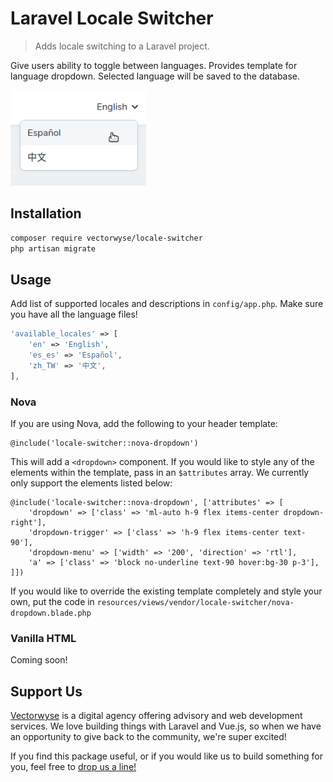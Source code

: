 # Laravel Locale Switcher
> Adds locale switching to a Laravel project.

Give users ability to toggle between languages. Provides template for language dropdown. Selected language will be saved to the database.

![](screenshot.png)

## Installation

```sh
composer require vectorwyse/locale-switcher
php artisan migrate
```

## Usage

Add list of supported locales and descriptions in `config/app.php`. Make sure you have all the language files!

```php
'available_locales' => [
    'en' => 'English',
    'es_es' => 'Español',
    'zh_TW' => '中文',
],
```

### Nova
If you are using Nova, add the following to your header template:

```blade
@include('locale-switcher::nova-dropdown')
```

This will add a `<dropdown>` component. If you would like to style any of the elements within the template, pass in an `$attributes` array. We currently only support the elements listed below:

```blade
@include('locale-switcher::nova-dropdown', ['attributes' => [
    'dropdown' => ['class' => 'ml-auto h-9 flex items-center dropdown-right'],
    'dropdown-trigger' => ['class' => 'h-9 flex items-center text-90'],
    'dropdown-menu' => ['width' => '200', 'direction' => 'rtl'],
    'a' => ['class' => 'block no-underline text-90 hover:bg-30 p-3'],
]])
```

If you would like to override the existing template completely and style your own, put the code in `resources/views/vendor/locale-switcher/nova-dropdown.blade.php`

### Vanilla HTML

Coming soon!

## Support Us
[Vectorwyse](https://vectorwyse.com) is a digital agency offering advisory and web development services. We love building things with Laravel and Vue.js, so when we have an opportunity to give back to the community, we're super excited! 

If you find this package useful, or if you would like us to build something for you, feel free to [drop us a line!](mailto:hello@vectorwyse.com)
